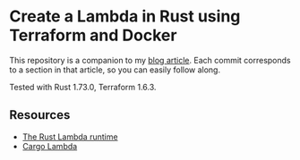# Create a Lambda in Rust using Terraform and Docker

This repository is a companion to my [blog article](https://maahl.net/blog/rust-aws-lambda/).
Each commit corresponds to a section in that article, so you can easily follow along.

Tested with Rust 1.73.0, Terraform 1.6.3.

## Resources

* [The Rust Lambda runtime](https://github.com/awslabs/aws-lambda-rust-runtime)
* [Cargo Lambda](https://www.cargo-lambda.info/)
